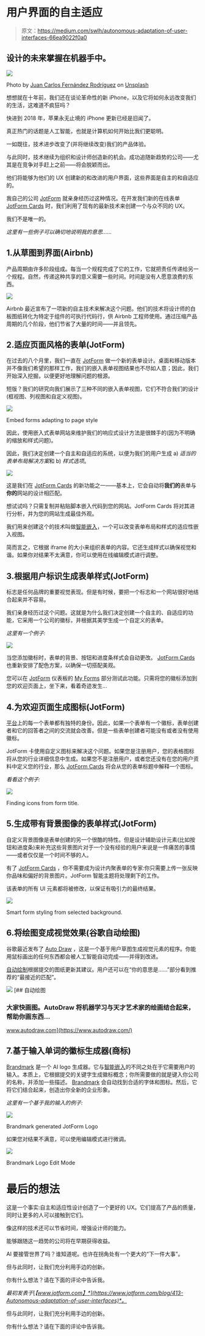 # 用户界面的自主适应

> 原文：<https://medium.com/swlh/autonomous-adaptation-of-user-interfaces-66ea9022f0a0>

## 设计的未来掌握在机器手中。

![](img/524bb3fb979ae0ecd79ed72090fcf3b0.png)

Photo by [Juan Carlos Fernández Rodríguez](https://unsplash.com/photos/LidrIEeo4D0?utm_source=unsplash&utm_medium=referral&utm_content=creditCopyText) on [Unsplash](https://unsplash.com/search/photos/chameleon?utm_source=unsplash&utm_medium=referral&utm_content=creditCopyText)

想想就在十年前，我们还在谈论革命性的新 iPhone，以及它将如何永远改变我们的生活，这难道不疯狂吗？

快进到 2018 年，苹果永无止境的 iPhone 更新已经是旧闻了。

真正热门的话题是人工智能，也就是计算机如何开始比我们更聪明。

一如既往，技术进步改变了(并将继续改变)我们的产品体验。

与此同时，技术继续为组织和设计师创造新的机会。成功追随新趋势的公司——尤其是在竞争对手赶上之前——将会脱颖而出。

他们将能够为他们的 UX 创建新的和改进的用户界面，这些界面是自主的和自适应的。

我自己的公司 [JotForm](https://www.jotform.com/) 就亲身经历过这种情况。在开发我们新的在线表单 [JotForm Cards](https://www.jotform.com/cards/) 时，我们利用了现有的最新技术来创建一个与众不同的 UX。

我们不是唯一的。

*这里有一些例子可以确切地说明我的意思……*

## 1.从草图到界面(Airbnb)

产品周期由许多阶段组成。每当一个规程完成了它的工作，它就把责任传递给另一个规程。自然，传递这种共享的意义需要一些时间。时间是没有人愿意浪费的东西。

![](img/ac74caefb76df5da32b987e7a23a15a7.png)

Airbnb 最近宣布了一项新的自主技术来解决这个问题。他们的技术将设计师的白板图纸转化为特定于组件的可执行代码行，供 Airbnb 工程师使用。通过压缩产品周期的几个阶段，他们节省了大量的时间——并且领先。

## 2.适应页面风格的表单(JotForm)

在过去的八个月里，我们一直在 [JotForm](https://www.jotform.com/) 做一个新的表单设计。桌面和移动版本并不像我们希望的那样工作，我们的嵌入表单视图结果也不尽如人意；因此，我们开始深入挖掘，以便更好地理解问题的根源。

短版？我们的研究向我们展示了三种不同的嵌入表单视图，它们不符合我们的设计(框视图、列视图和自定义视图)。

![](img/adbb8758d1f6a34c4b3f78a175a9730a.png)

Embed forms adapting to page style

因此，使用嵌入式表单网站来维护我们的响应式设计方法是很棘手的(因为不明确的缩放和样式问题)。

因此，我们决定创建一个自主和自适应的系统，以便为我们的用户生成 a) *适当的表单布局解决方案*和 b) *样式选项*。

![](img/dadc50e361f1645795e5a60f29edbc66.png)

这是我们在 [JotForm Cards](https://www.jotform.com/cards/) 的新功能之一——基本上，它会自动将**我们的**表单与**你的**网站的设计相匹配。

想试试吗？只需复制并粘贴脚本嵌入代码到您的网站。JotForm Cards 将对其进行分析，并为您的网站生成最佳外观。

我们用来创建这个的技术叫做[智能嵌入](http://docs.couchcms.com/miscellaneous/smart_embed.html)，一个可以改变表单布局和样式的适应性嵌入视图。

简而言之，它根据 iframe 的大小来组织表单的内容。它还生成样式以确保视觉和谐。如果你对结果不太满意，你可以使用在线编辑模式进行调整。

## 3.根据用户标识生成表单样式(JotForm)

标志是任何品牌的重要视觉表现。但是有时候，要把一个标志和一个网站很好地结合起来并不容易。

我们亲身经历过这个问题。这就是为什么我们决定创建一个自主的、自适应的功能，它采用一个公司的徽标，并根据其美学生成一个自定义的表单。

*这里有一个例子:*

![](img/956cc46e585573a9e131401b6e27d6ff.png)

当您添加徽标时，表单的背景、按钮和进度条样式会自动更改。 [JotForm Cards](https://www.jotform.com/cards/) 也重新安排了配色方案，以确保一切搭配美观。

您可以在 [JotForm](https://www.jotform.com/) 仪表板的 [My Forms](https://www.jotform.com/myforms/) 部分测试此功能。只需将您的徽标添加到您的欢迎页面上，坐下来，看着奇迹发生…

## 4.为欢迎页面生成图标(JotForm)

[平台](https://www.jotform.com/)上的每一个表单都有独特的身份。因此，如果一个表单有一个徽标，表单创建者和它的回答者之间的交流就会改善。但是一些表单创建者可能没有或者没有使用徽标。

JotForm 卡使用自定义图标来解决这个问题。如果您是注册用户，您的表格图标将从您的行业详细信息中生成。如果您不是注册用户，或者您还没有在您的用户资料中定义您的行业，那么 [JotForm Cards](https://www.jotform.com/cards/) 将会从您的表单标题中解释一个图标。

*看看这个例子:*

![](img/e8b87d0b70b084682081c40e04100740.png)

Finding icons from form title.

## 5.生成带有背景图像的表单样式(JotForm)

自定义背景图像是表单创建的另一个很酷的特性。但是设计辅助设计元素(比如按钮和进度条)来补充这些背景图片对于一个没有经验的用户来说是一件痛苦的事情——或者仅仅是一个时间不够的人。

有了 [JotForm Cards](https://www.jotform.com/cards/) ，你不需要成为设计内聚表单的专家:你只需要上传一张反映你品味和偏好的背景图片。JotForm 智能主题将处理剩下的工作。

该表单的所有 UI 元素都将被修改，以保证有吸引力的最终结果。

![](img/fcae13fa90afb5280836785c4428a373.png)

Smart form styling from selected background.

## 6.将绘图变成视觉效果(谷歌自动绘图)

谷歌最近发布了 [Auto Draw](https://www.autodraw.com/) ，这是一个基于用户草图生成视觉元素的程序。你能用鼠标画出的任何东西都会被人工智能自动完成——并得到改进。

[自动绘制](https://www.autodraw.com/)根据提交的图纸更新其建议。用户还可以在“你的意思是……”部分看到推荐的“最接近的匹配”。

![](img/09e013b7f33d2aaa72838fd85911ad52.png)[](https://www.autodraw.com/) [## 自动绘图

### 大家快画图。AutoDraw 将机器学习与天才艺术家的绘画结合起来，帮助你画东西…

www.autodraw.com](https://www.autodraw.com/) 

## 7.基于输入单词的徽标生成器(商标)

[Brandmark](http://brandmark.io/) 是一个 AI logo 生成器。它与[智能嵌入](http://docs.couchcms.com/miscellaneous/smart_embed.html)的不同之处在于它需要用户的输入。本质上，它根据提交的关键字生成徽标概念；你所需要做的就是键入你公司的名称，并添加一些描述。 [Brandmark](http://brandmark.io/) 会自动找到合适的字体和图标。然后，它将它们结合起来，创造出你全新的企业形象。

*这里有一个基于我的输入的例子:*

![](img/a8e5dfdae56b7e9b70b91c8d720a6bf6.png)

Brandmark generated JotForm Logo

如果您对结果不满意，可以使用编辑模式进行微调。

![](img/03cfe6a6cac59efb2544e5051946ccd3.png)

Brandmark Logo Edit Mode

# 最后的想法

这是一个事实:自主和适应性设计创造了一个更好的 UX。它们提高了产品的质量，同时让更多的人可以接触到它们。

像这样的技术还可以节省时间，增强设计师的能力。

能够跟随这一趋势的公司将在早期获得收益。

AI 要接管世界了吗？谁知道呢。也许在拐角处有一个更大的“下一件大事”。

但与此同时，让我们充分利用手边的创新。

你有什么想法？请在下面的评论中告诉我。

*最初发表于*[*【www.jotform.com】*](https://www.jotform.com/blog/413-Autonomous-adaptation-of-user-interfaces)*。*

但与此同时，让我们充分利用手边的创新。

你有什么想法？请在下面的评论中告诉我。